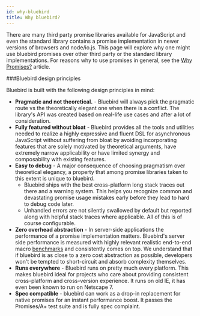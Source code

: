 ```yaml
---
id: why-bluebird
title: Why bluebird?
---
```


There are many third party promise libraries available for JavaScript and even the standard library contains a promise implementation in newer versions of browsers and node/io.js. This page will explore why one might use bluebird promises over other third party or the standard library implementations. For reasons why to use promises in general, see the [Why Promises?](why-promises.html) article.

###Bluebird design principles

Bluebird is built with the following design principles in mind:

 - **Pragmatic and not theoretical.** - Bluebird will always pick the pragmatic route vs the theoretically elegant one when there is a conflict. The library's API was created based on real-life use cases and after a lot of consideration.
 - **Fully featured without bloat** - Bluebird provides all the tools and utilities needed to realize a highly expressive and fluent DSL for asynchronous JavaScript without suffering from bloat by avoiding incorporating features that are solely motivated by theoretical arguments, have extremely narrow applicability or have limited synergy and composability with existing features.
 - **Easy to debug** - A major consequence of choosing pragmatism over theoretical elegancy, a property that among promise libraries taken to this extent is unique to bluebird.
    - Bluebird ships with the best cross-platform long stack traces out there and a warning system. This helps you recognize common and devastating promise usage mistakes early before they lead to hard to debug code later.
    - Unhandled errors are not silently swallowed by default but reported along with helpful stack traces where applicable. All of this is of course configurable.
 - **Zero overhead abstraction** - In server-side applications the performance of a promise implementation matters. Bluebird's server side performance is measured with highly relevant realistic end-to-end macro [benchmarks](benchmarks.html) and consistently comes on top. We understand that if bluebird is as close to a zero cost abstraction as possible, developers won't be tempted to short-circuit and absorb complexity themselves.
 - **Runs everywhere** - Bluebird runs on pretty much every platform. This makes bluebird ideal for projects who care about providing consistent cross-platform and cross-version experience. It runs on old IE, it has even been known to run on Netscape 7.
 - **Spec compatible** - bluebird can work as a drop-in replacement for native promises for an instant performance boost. It passes the Promises/A+ test suite and is fully spec complaint.



